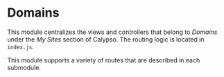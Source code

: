 # Domains

This module centralizes the views and controllers that belong to _Domains_ under the _My Sites_ section of Calypso. The routing logic is located in `index.js`.

This module supports a variety of routes that are described in each submodule.
